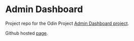 # Admin Dashboard

Project repo for the Odin Project [Admin Dashboard project](https://www.theodinproject.com/lessons/node-path-intermediate-html-and-css-admin-dashboard).

Github hosted [page](https://quackbear57.github.io/odin-Admin-Dashboard/).